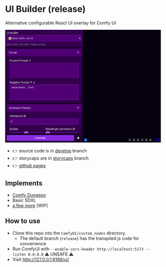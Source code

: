 # UI Builder (release)

Alternative configurable React UI overlay for Comfy UI

[![Preview](https://raw.githubusercontent.com/norgeous/ComfyUI-UI-Builder/develop/_storycaps_/App/App_dark.png 'Preview')](https://norgeous.github.io/ComfyUI-UI-Builder/storybook/iframe.html?args=&id=app--app)

- 👉 source code is in [develop](https://github.com/norgeous/ComfyUI-UI-Builder/tree/develop) branch
- 👉 storycaps are in [storycaps](https://github.com/norgeous/ComfyUI-UI-Builder/tree/storycaps) branch
- 👉 [github pages](https://norgeous.github.io/ComfyUI-UI-Builder/)

## Implements

- [Comfy Dungeon](https://github.com/cubiq/Comfy_Dungeon)
- Basic SDXL
- [a few more](https://github.com/norgeous/ComfyUI-UI-Builder/tree/develop/src/configs) [WIP]

## How to use

- Clone this repo into the `ComfyUI/custom_nodes` directory.
  - The default branch (`release`) has the transpiled js code for convenience
- Run ComfyUI with `--enable-cors-header http://localhost:5173 --listen 0.0.0.0` ⚠️ UNSAFE ⚠️
- Visit http://127.0.0.1:8188/ui/
